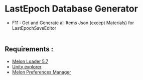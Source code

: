 # LastEpoch Database Generator
+ F11 : Get and Generate all Items Json (except Materials) for LastEpochSaveEditor
<br/><br/>
## Requirements :
+ [Melon Loader 5.7](https://github.com/LavaGang/MelonLoader)
+ [Unity explorer](https://github.com/sinai-dev/UnityExplorer/)
+ [Melon Preferences Manager](https://github.com/sinai-dev/MelonPreferencesManager)
